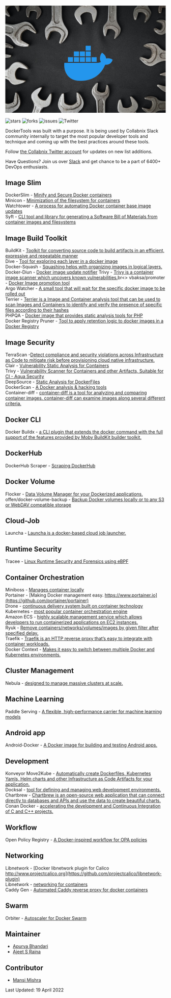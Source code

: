

![MyImage](dockertool.png)

![stars](https://img.shields.io/github/stars/collabnix/dockertools)
![forks](https://img.shields.io/github/forks/collabnix/dockertools)
![issues](https://img.shields.io/github/issues/collabnix/dockertools)
![Twitter](https://img.shields.io/twitter/follow/dockertools?style=social)

DockerTools was built with a purpose. It is being used by Collabnix Slack community internally to target the most popular developer tools and technique and coming up with the best practices around these tools. 


Follow [the Collabnix Twitter account](https://twitter.com/collabnix) for updates on new list additions.

Have Questions? Join us over [Slack](https://launchpass.com/collabnix) and get chance to be a part of 6400+ DevOps enthusiasts.<br>

## Image Slim

DockerSlim - [Minify and Secure Docker containers](https://github.com/docker-slim/docker-slim)<br>
Minicon - [Minimization of the filesystem for containers](https://github.com/grycap/minicon)<br>
Watchtower - [A process for automating Docker container base image updates](https://github.com/containrrr/watchtower)<br>
Syft - [CLI tool and library for generating a Software Bill of Materials from container images and filesystems](https://github.com/anchore/syft)<br>


## Image Build Toolkit

BuildKit - [Toolkit for converting source code to build artifacts in an efficient, expressive and repeatable manner](https://github.com/moby/buildkit)<br>
Dive - [Tool for exploring each layer in a docker image](https://github.com/wagoodman/dive)<br>
Docker-Squash - [Squashing helps with organizing images in logical layers.](https://github.com/goldmann/docker-squash)<br>
Docker-Diun - [ Docker image update notifier](https://github.com/crazy-max/diun)
Trivy - [Trivy is a container image scanner which uncovers known vulnerabilities.](https://www.cloudsavvyit.com/12027/how-to-use-trivy-to-find-vulnerabilities-in-docker-containers)br<>
vbaksa/promoter - [Docker Image promotion tool](https://github.com/vbaksa/promoter)<br>
Argo Watcher - [A small tool that will wait for the specific docker image to be rolled out](https://github.com/shini4i/argo-watcher)<br>
Terrier - [Terrier is a Image and Container analysis tool that can be used to scan Images and Containers to identify and verify the presence of specific files according to their hashes](https://github.com/heroku/terrier)<br>
PHPQA - [Docker image that provides static analysis tools for PHP](https://github.com/jakzal/phpqa)<br>
Docker Registry Pruner - [Tool to apply retention logic to docker images in a Docker Registry](https://github.com/tumblr/docker-registry-pruner)<br>







## Image Security

TerraScan -[Detect compliance and security violations across Infrastructure as Code to mitigate risk before provisioning cloud native infrastructure. ](https://github.com/accurics/terrascan)<br>
Clair - [Vulnerability Static Analysis for Containers](https://github.com/quay/clair)<br>
Trivy - [Vulnerability Scanner for Containers and other Artifacts, Suitable for CI - Aqua Security](https://github.com/aquasecurity/trivy)<br>
DeepSource - [Static Analysis for DockerFiles](https://deepsource.io/)<br>
DockerScan - [A Docker analysis & hacking tools](https://github.com/cr0hn/dockerscan)<br>
Container-diff - [container-diff is a tool for analyzing and comparing container images. container-diff can examine images along several different criteria.](https://github.com/GoogleContainerTools/container-diff)<br>

## Docker CLI

Docker Buildx - [a CLI plugin that extends the docker command with the full support of the features provided by Moby BuildKit builder toolkit.](https://docs.docker.com/buildx/working-with-buildx/)<br>

## DockerHub

DockerHub Scraper - [Scraping DockerHub](https://github.com/itamarhaber/dockerhub-scraper)<br>

## Docker Volume

Flocker - [Data Volume Manager for your Dockerized applications.](https://github.com/ClusterHQ/flocker)<br>
offen/docker-volume-backup - [Backup Docker volumes locally or to any S3 or WebDAV compatible storage](https://github.com/offen/docker-volume-backup)<br>

## Cloud-Job

 Launcha - [Launcha is a docker-based cloud job launcher.](https://github.com/vwxyzjn/launcha)<br>
 
## Runtime Security

Tracee - [Linux Runtime Security and Forensics using eBPF](https://github.com/aquasecurity/tracee)<br>

## Container Orchestration

Miniboss - [Manages container locally](https://github.com/afroisalreadyinu/miniboss)<br>
Portainer - [Making Docker management easy. https://www.portainer.io](https://github.com/portainer/portainer)<br>
Drone - [continuous delivery system built on container technology](https://github.com/harness/drone)<br>
Kubernetes - [most popular container orchestration engine](https://kubernetes.io)<br>
Amazon ECS - [highly scalable management service which allows developers to run containerized applications on EC2 instances.](https://aws.amazon.com/ecs/)<br>
Ryuk - [Remove containers/networks/volumes/images by given filter after specified delay.](https://hub.docker.com/r/testcontainers/ryuk)<br>
Traefik - [Traefik is an HTTP reverse proxy that’s easy to integrate with container workloads.](https://github.com/traefik/traefik)<br>
Docker Context - [Makes it easy to switch between multiple Docker and Kubernetes environments.](https://docs.docker.com/engine/context/working-with-contexts/)<br>



## Cluster Management

Nebula - [designed to manage massive clusters at scale.](http://nebula.readthedocs.io/en/latest/)<br>

## Machine Learning

Paddle Serving - [A flexible, high-performance carrier for machine learning models](https://github.com/PaddlePaddle/Serving)<br>

## Android app
Android-Docker - [A Docker image for building and testing Android apps.](https://github.com/randr0id/android-docker)<br>

## Development

Konveyor Move2Kube - [Automatically create Dockerfiles, Kubernetes Yamls, Helm charts and other Infrastructure as Code Artifacts for your application.](https://move2kube.konveyor.io/)<br>
Docksal - [tool for defining and managing web development environments.](https://github.com/docksal/docksal)<br>
Chartbrew - [Chartbrew is an open-source web application that can connect directly to databases and APIs and use the data to create beautiful charts.](https://github.com/chartbrew/chartbrew)<br>
Conan Docker - [accelerating the development and Continuous Integration of C and C++ projects.](https://github.com/conan-io/conan-docker-tools)<br>


## Workflow
Open Policy Registry - [A Docker-inspired workflow for OPA policies](https://www.openpolicyregistry.io/)<br>

## Networking

Libnetwork - [Docker libnetwork plugin for Calico http://www.projectcalico.org](https://github.com/projectcalico/libnetwork-plugin)<br>
Libnetwork - [networking for containers](https://github.com/moby/libnetwork)<br>
Caddy Gen - [Automated Caddy reverse proxy for docker containers](https://github.com/wemake-services/caddy-gen)<br>

## Swarm

Orbiter - [Autoscaler for Docker Swarm](https://github.com/gianarb/orbiter)

## Maintainer

- [Apurva Bhandari](https://www.linkedin.com/in/apurvabhandari-linux/)
- [Ajeet S Raina](https://www.linkedin.com/in/ajeetsraina)

## Contributor
- [Mansi Mishra](https://github.com/0904-mansi)


Last Updated: 19 April 2022

